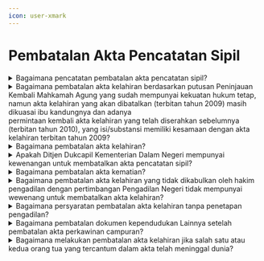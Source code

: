 ```yaml
---
icon: user-xmark
---
```


# Pembatalan Akta Pencatatan Sipil

<details>

<summary>Bagaimana pencatatan pembatalan akta pencatatan sipil?</summary>

Pencatatan pembatalan akta pencatatan sipil dilaksanakan&#x20;berdasarkan penetapan pengadilan. Pencatatan&#x20;pembatalan akta pencatatan sipil juga dapat dilakukan&#x20;tanpa melalui penetapan pengadilan/Contrarius Actus.

a. Berdasarkan Pasal 72 Undang-Undang No 23 Tahun&#x20;2006 diatur bahwa pembatalan akta Pencatatan Sipil&#x20;dilakukan berdasarkan putusan pengadilan yang telah&#x20;mempunyai kekuatan hukum tetap, dengan memenuhi&#x20;persyaratan berupa:

1. salinan putusan pengadilan yang telah   &#x20;mempunyai kekuatan hukum tetap;
2. kutipan akta Pencatatan Sipil yang dibatalkan;
3. KK; dan
4. KTP-el.

Hasil pencatatan pembatalan akta pencatatan sipil&#x20;dilaksanakan berdasarkan penetapan pengadilan ini,&#x20;Disdukcapil Kabupaten/Kota atau UPT Disdukcapil&#x20;Kabupaten/Kota membuat catatan pinggir pada&#x20;register akta Pencatatan Sipil, mencabut kutipan akta&#x20;Pencatatan Sipil dan menerbitkan register akta&#x20;Pencatatan Sipil dan kutipan akta Pencatatan Sipil&#x20;sesuai dengan putusan pengadilan.

b. Pembatalan akta Pencatatan Sipil tanpa melalui&#x20;pengadilan/Contrarius Actus sebagaimana&#x20;diamanatkan dalam Pasal 89 ayat (4) Peraturan&#x20;Menteri Dalam Negeri Nomor 108 Tahun 2019&#x20;dengan memenuhi persyaratan berupa:

1. kutipan akta Pencatatan Sipil yang dibatalkan;
2. dokumen pendukung yang menguatkan   &#x20;pembatalan;
3. KK;
4. KTP-el; atau
5. surat pernyataan tanggung jawab mutlak.

Hasil pencatatan pembatalan akta pencatatan sipil&#x20;tanpa melalui pengadilan ini, Disdukcapil&#x20;Kabupaten/Kota atau UPT Disdukcapil&#x20;Kabupaten/Kota atau Perwakilan RI mencabut kutipan&#x20;akta Pencatatan Sipil dan menerbitkan register akta&#x20;Pencatatan Sipil dan kutipan akta Pencatatan Sipil&#x20;sesuai dengan permohonan.

**Sumber rujukan:**

* Pasal 72 ayat (1) dan ayat (2) Undang-Undang Nomor  &#x20;23 Tahun 2006 tentang Administrasi Kependudukan. ([link](https://peraturan.go.id/id/uu-no-23-tahun-2006))
* Pasal 60 Peraturan Presiden Nomor 96 Tahun 2018  &#x20;tentang Persyaratan dan Tata Cara Pendaftaran  &#x20;Penduduk dan Pencatatan Sipil. ([link](https://peraturan.go.id/id/perpres-no-96-tahun-2018))
* Pasal 89 Peraturan Menteri Dalam Negeri Nomor 108  &#x20;Tahun 2019 tentang Peraturan Pelaksanaan Peraturan  &#x20;Presiden Nomor 96 Tahun 2018 tentang Persyaratan  &#x20;dan Tata Cara Pendaftaran Penduduk dan Pencatatan  &#x20;Sipil. ([link](https://peraturan.go.id/id/permendagri-no-108-tahun-2019))
* Peraturan Menteri Dalam Negeri Nomor 109 Tahun  &#x20;2019 tentang Formulir dan Buku Yang Digunakan Dalam  &#x20;Administrasi Kependudukan. ([link](https://peraturan.go.id/id/permendagri-no-109-tahun-2019))
* Keputusan Menteri Dalam Negeri Nomor 400.8.2-  &#x20;5484.Dukcapil Tahun 2022 tentang Petunjuk Teknis  &#x20;Pelayanan Pencatatan Sipil.
* Surat Dirjen Dukcapil Nomor 470/13287/Dukcapil  &#x20;tanggal 28 September 2021 tentang Jenis Layanan,  &#x20;Persyaratan dan Penjelasan Pendaftaran Penduduk dan  &#x20;Pencatatan Sipil.

{% hint style="success" %}
Dibuat:  23 Juni 2025 10:00 WIB | Perubahan terakhir: 23 Juni 2025 10:00 WIB
{% endhint %}

</details>



<details>

<summary>Bagaimana pembatalan akta kelahiran berdasarkan putusan Peninjauan Kembali Mahkamah Agung yang sudah mempunyai kekuatan hukum tetap, namun akta kelahiran yang akan dibatalkan (terbitan tahun 2009) masih dikuasai ibu kandungnya dan adanya<br>permintaan kembali akta kelahiran yang telah diserahkan sebelumnya (terbitan tahun 2010), yang isi/substansi memiliki kesamaan dengan akta kelahiran terbitan tahun 2009?</summary>

a. Berdasarkan Pasal 89 ayat (1) Peraturan Menteri&#x20;Dalam Negeri Nomor 108 Tahun 2019, diatur bahwa&#x20;pencatatan pembatalan akta pencatatan sipil bagi&#x20;penduduk harus memenuhi persyaratan: salinan&#x20;putusan pengadilan yang telah mempunyai kekuatan&#x20;hukum tetap, kutipan akta pencatatan sipil yang&#x20;dibatalkan, KK dan KTP-el.\


b. Selanjutnya ayat (3) huruf d, huruf e dan huruf f diatur&#x20;pencatatan pembatalan akta pencatatan sipil&#x20;berdasarkan putusan pengadilan yang telah&#x20;mempunyai kekuatan hukum tetap, Pejabat&#x20;Pencatatan Sipil pada Disdukcapil Kab/Kota membuat&#x20;catatan pinggir pada register akta pencatatan sipil,&#x20;mencabut kutipan akta pencatatan sipil dan&#x20;menerbitkan register akta pencatatan sipil dan kutipan&#x20;akta pencatatan sipil sesuai dengan putusan&#x20;pengadilan.&#x20;

Merujuk ketentuan diatas, maka pencatatan&#x20;pembatalan Akta Kelahiran berdasarkan putusan&#x20;Peninjauan Kembali Mahkamah Agung yang sudah&#x20;mempunyai kekuatan hukum tetap, namun kutipan akta&#x20;kelahiran yang akan dibatalkan tersebut masih dikuasai&#x20;&#x20;ibu kandung dan tidak ingin menyerahkannya, meski&#x20;demikian tetap dapat dilakukan pembatalan dengan&#x20;adanya permohonan, dalam hal ini pemohon membuat&#x20;surat penyataan bahwa kutipan akta kelahiran tersebut&#x20;tidak dapat diserahkan karena berada dalam penguasaan&#x20;ibu kandung.&#x20;Terhadap permintaan kembali Kutipan Akta&#x20;Kelahiran yang sudah ditarik oleh Disdukcapil&#x20;Kabupaten/Kota, yang memiliki kesamaan isi/subtansi dgn&#x20;Kutipan Akta Kelahiran dengan status sebagai anak&#x20;pasangan suami istri yang telah dibatalkan, tidak dapat&#x20;dipenuhi karena putusan Peninjauan Kembali Mahkamah&#x20;Agung memutuskan bahwa bukan anak, melainkan anak&#x20;seorang ibu. Apabila diserahkan kutipan akta kelahiran&#x20;dimaksud sama halnya dengan mengakui sebagai anak&#x20;pasangan suami istri. Selanjutnya seseorang hanya boleh&#x20;memiliki kutipan akta kelahiran dengan satu nomor&#x20;register akta kelahiran.

**Sumber rujukan:**

* Pasal 89 Peraturan Menteri Dalam Negeri Nomor 108  &#x20;Tahun 2019 tentang Peraturan Pelaksanaan Peraturan  &#x20;Presiden Nomor 96 Tahun 2018 tentang Persyaratan  \
  dan Tata Cara Pendaftaran Penduduk dan Pencatatan  &#x20;Sipil. ([link](https://peraturan.go.id/id/permendagri-no-108-tahun-2019))
* Surat Dirjen Dukcapil No. 400.8.2.6/21702 tanggal 26  &#x20;Desember 2022 kpd Kadis Dukcapil Kab. Grobogan.

{% hint style="success" %}
Dibuat:  23 Juni 2025 10:00 WIB | Perubahan terakhir: 23 Juni 2025 10:00 WIB
{% endhint %}

</details>



<details>

<summary>Bagaimana pembatalan akta kelahiran?</summary>

a. Berdasarkan Pasal 28 ayat (2) huruf a UndangUndang Nomor 1 Tahun 1974, intinya diatur bahwa&#x20;keputusan pembatalan perkawinan tidak berlaku&#x20;surut terhadap anak-anak yang dilahirkan dari&#x20;perkawinan tersebut.

b. Pasal 72 Undang-Undang Nomor 23 Tahun 2006&#x20;diatur bahwa pembatalan akta pencatatan sipil&#x20;dilakukan berdasarkan putusan pengadilan yang telah&#x20;mempunyai kekuatan hukum tetap.&#x20;

Merujuk ketentuan tersebut, maka akta kelahiran hanya&#x20;dapat dibatalkan berdasarkan putusan pengadilan yang&#x20;telah mempunyai kekuatan hukum tetap, dan pencatatan&#x20;pembatalan akta kelahiran tersebut dilakukan dengan&#x20;persyaratan dan tata cara sebagaimana ketentuan Pasal&#x20;60 Peraturan Presiden Nomor 96 Tahun 2018 dan Pasal\
89 ayat (1), ayat (2) dan ayat (3) Peraturan Menteri Dalam&#x20;Negeri Nomor 108 Tahun 2019

**Sumber rujukan:**

* Pasal 28 ayat (2) huruf a Undang-Undang Nomor 1  &#x20;Tahun 1974 tentang Perkawinan. ([link](https://peraturan.go.id/id/uu-no-1-tahun-1974))
* Pasal 72 Undang-Undang Nomor 23 Tahun 2006  &#x20;tentang Administrasi Kependudukan.([link](https://peraturan.go.id/id/uu-no-23-tahun-2006))
* Pasal 60 Peraturan Presiden Nomor 96 Tahun 2018  &#x20;tentang Persyaratan dan Tata Cara Pendaftaran  &#x20;Penduduk dan Pencatatan Sipil. ([link](https://peraturan.go.id/id/perpres-no-96-tahun-2018))
* Pasal 89 ayat (1), ayat (2) dan ayat (3) Peraturan  &#x20;Menteri Dalam Negeri Nomor 108 Tahun 2019 tentang  &#x20;Formulir Dan Buku Yang Digunakan Dalam Administrasi  &#x20;Kependudukan.([link](https://peraturan.go.id/id/permendagri-no-108-tahun-2019))
* Surat Dirjen Dukcapil No. 472.36/16355/DUKCAPIL tgl  &#x20;24 Oktober 2022 kepada Kadis Dukcapil Kab Batang.

{% hint style="success" %}
Dibuat:  23 Juni 2025 10:00 WIB | Perubahan terakhir: 23 Juni 2025 10:00 WIB
{% endhint %}

</details>



<details>

<summary>Apakah Ditjen Dukcapil Kementerian Dalam Negerimempunyai kewenangan untuk membatalkan akta pencatatan sipil?</summary>

a. Berdasarkan Pasal 72 Undang-Undang Nomor 23&#x20;Tahun 2006 bahwa pembatalan akta p mempunyai kekuatan hukum tetap.\
\
b. Sesuai Pasal 89 ayat (2) dan ayat (4) Peraturan&#x20;Menteri Dalam Negeri Nomor 108 Tahun 2019, diatur&#x20;bahwa pembatalan akta pencatatan sipil dapat juga&#x20;dilakukan tanpa melalui pengadilan/Contrarius Actus,&#x20;dengan memenuhi persyaratan berupa kutipan akta&#x20;pencatatan sipil yang dibatalkan, dokumen pendukung&#x20;yang menguatkan pembatalan, fotokopi KK, KTP-el&#x20;dan surat pernyataan tanggung jawab mutlak.&#x20;Disamping itu, pembatalan akta pencatatan sipil tanpa&#x20;melalui pengadilan/Contrarius Actus hanya dapat&#x20;dilakukan apabila tidak dalam sengketa.&#x20;

Merujuk ketentuan di atas, Ditjen Dukcapil Kementerian&#x20;Dalam Negeri tidak mempunyai kewenangan untuk&#x20;membatalkan akta pencatatan sipil. Pencatatan&#x20;pembatalan akta pencatatan sipil dilakukan oleh&#x20;Disdukcapil Kabupaten/Kota tempat penduduk/subyek&#x20;akta berdomisili.

**Sumber rujukan:**

* Pasal 72 Undang-Undang Nomor 23 Tahun 2006  &#x20;tentang Administrasi Kependudukan.([link](https://peraturan.go.id/id/uu-no-23-tahun-2006))
* Pasal 89 ayat (2) dan ayat (4) Permendagri Nomor 108  &#x20;Tahun 2019 tentang Peraturan Pelaksanaan Peraturan  &#x20;Presiden Nomor 96 Tahun 2018 tentang Persyaratan  &#x20;dan Tata Cara Dafduk dan Pencatatan Sipil. ([link](https://peraturan.go.id/id/permendagri-no-108-tahun-2019))
* Surat Dirjen Dukcapil No. 472.1/11193/DUKCAPIL  &#x20;tanggal 4 Juli 2022 kpd Elvan Gomes Ktr Advokasi dan  &#x20;Investigasi Hukum.

{% hint style="success" %}
Dibuat:  23 Juni 2025 10:00 WIB | Perubahan terakhir: 23 Juni 2025 10:00 WIB
{% endhint %}

</details>



<details>

<summary>Bagaimana pembatalan akta kematian?</summary>

a. Berdasarkan Pasal 72 Undang-Undang Nomor 23&#x20;Tahun 2006 diatur bahwa pembatalan akta pencatatan&#x20;sipil dilakukan berdasarkan putusan pengadilan yang&#x20;telah mempunyai kekuatan hukum tetap.\
\
b. Merujuk Pasal 89 ayat (2) dan ayat (4) Peraturan&#x20;Menteri Dalam Negeri Nomor 108 Tahun 2019, diatur&#x20;bahwa pembatalan akta pencatatan sipil dapat juga&#x20;dilakukan tanpa melalui pengadilan/Contrarius Actus,&#x20;dengan memenuhi persyaratan berupa kutipan akta&#x20;pencatatan sipil yang dibatalkan, dokumen pendukung&#x20;yang menguatkan pembatalan, fotokopi KK, KTP-el&#x20;dan surat pernyataan tanggung jawab mutlak.&#x20;Disamping itu, pembatalan akta pencatatan sipil tanpa&#x20;melalui pengadilan/Contrarius Actus hanya dapat\
dilakukan apabila tidak dalam sengketa.

**Sumber rujukan:**

* Pasal 72 UU Nomor 23 Tahun 2006 tentang Adminduk. ([link](https://peraturan.go.id/id/uu-no-23-tahun-2006))
* Pasal 89 ayat (2) dan ayat (4) Peraturan Menteri Dalam  &#x20;Negeri Nomor 108 Tahun 2019 tentang Peraturan  &#x20;Pelaksanaan Peraturan Presiden Nomor 96 Tahun 2018  &#x20;tentang Persyaratan dan Tata Cara Pendaftaran  &#x20;Penduduk dan Pencatatan Sipil. ([link](https://peraturan.go.id/id/permendagri-no-108-tahun-2019))
* Surat Dirjen Dukcapil No. 472.1/122868/DUKCAPIL  &#x20;tanggal 26 Februari 2021 kpd Kadis Dukcapil Kab.Ogan  &#x20;Komering Ulu Timur.

{% hint style="success" %}
Dibuat:  23 Juni 2025 10:00 WIB | Perubahan terakhir: 23 Juni 2025 10:00 WIB
{% endhint %}

</details>



<details>

<summary>Bagaimana pembatalan akta kelahiran yang tidak dikabulkan oleh hakim pengadilan dengan pertimbangan Pengadilan Negeri tidak mempunyai wewenang untuk membatalkan akta kelahiran?</summary>

a. Pasal 72 Undang-Undang Nomor 23 Tahun 2006 diatur&#x20;pembatalan akta pencatatan sipil dilakukan&#x20;berdasarkan putusan pengadilan yang telah&#x20;mempunyai kekuatan hukum tetap. Berdasarkan&#x20;putusan pengadilan tersebut, Pejabat Pencatatan Sipil&#x20;membuat catatan pinggir pada register akta dan&#x20;mencabut kutipan akta pencatatan sipil yang&#x20;dibatalkan.\
\
b. Pembatalan akta dapat dilakukan tanpa penetapan&#x20;pengadilan, dengan berdasarkan asas Contarius Actus&#x20;dan karena benar-benar terdapat kesalahan/kekeliruan&#x20;serta menggunakan Pasal 66 Undang-Undang Nomor&#x20;30 Tahun 2014 tentang Administrasi Pemerintahan.          &#x20;

\
c. Disdukcapil Kabupaten/Kota melakukan pembatalan&#x20;setelah ada permohonan pembatalan akta dari subyek&#x20;akta atau pihak lain yang berkepentingan atau yang&#x20;dirugikan. Pemohon juga harus membuat surat&#x20;pernyataan tanggung jawab mutlak untuk menjamin&#x20;kebenaran data yang diberikan.

**Sumber rujukan:**

* Pasal 72 Undang-Undang Nomor 23 Tahun 2006  &#x20;tentang Administrasi Kependudukan.([link](https://peraturan.go.id/id/uu-no-23-tahun-2006))
* Pasal 66 Undang-Undang Nomor 30 Tahun 2014  &#x20;tentang Administrasi Pemerintahan.([link](https://peraturan.go.id/id/uu-no-30-tahun-2014))
* Surat Dirjen Dukcapil No. 472.11/8598/DUKCAPIL tgl 6  &#x20;November 2019 kpd Kadis Kab. Semarang.

{% hint style="success" %}
Dibuat:  23 Juni 2025 10:00 WIB | Perubahan terakhir: 23 Juni 2025 10:00 WIB
{% endhint %}

</details>



<details>

<summary>Bagaimana persyaratan pembatalan akta kelahiran tanpa penetapan pengadilan?</summary>

Berdasarkan Pasal 89 ayat (4) Peraturan Menteri&#x20;Dalam Negeri Nomor 108 Tahun 2019, bahwa Pejabat&#x20;Pencatatan Sipil dapat membatalkan akta pencatatan sipil&#x20;tanpa penetapan pengadilan/Contrarius Actus, dengan&#x20;persyaratan kutipan akta pencatatan sipil yang dibatalkan,&#x20;KK, KTP-el dan surat pernyataan tanggung jawab mutlak.&#x20;Terhadap akta kematian dapat dibatalkan tanpa&#x20;melalui penetapan pengadilan berdasarkan permohonan\
penduduk dengan memenuhi persyaratan dimaksud.

**Sumber rujukan:**

* Pasal 89 ayat (4) Peraturan Menteri Dalam Negeri  &#x20;Nomor 108 Tahun 2019 tentang Peraturan Pelaksanaan  &#x20;Peraturan Presiden Nomor 96 Tahun 2018 tentang  \
  Persyaratan dan Tata Cara Pendaftaran Penduduk dan  &#x20;Pencatatan Sipil.([link](https://peraturan.go.id/id/permendagri-no-108-tahun-2019))
* Surat Dirjen Dukcapil No. 472.12/15029/DUKCAPIL tgl  &#x20;22 Desember 2020 kpd Kadis Dukcapil Kab. Agam.

{% hint style="success" %}
Dibuat:  23 Juni 2025 10:00 WIB | Perubahan terakhir: 23 Juni 2025 10:00 WIB
{% endhint %}

</details>



<details>

<summary>Bagaimana pembatalan dokumen kependudukan Lainnya setelah pembatalan akta perkawinan campuran?</summary>

Berdasarkan:\
a. Pasal 71 ayat (1) huruf b Undang-Undang Nomor 30&#x20;Tahun 2014 tentang Administrasi Pemerintahan, diatur&#x20;bahwa Keputusan dan/atau Tindakan dapat dibatalkan&#x20;apabila terdapat kesalahan substansi.

b. Pasal 38 ayat (2) dan (4) serta Pasal 89 ayat (2) dan&#x20;(4) Peraturan Menteri Dalam Negeri Nomor 108 Tahun&#x20;2019, bahwa pembatalan akta Pencatatan Sipil dan&#x20;dokumen Pendaftaran Penduduk juga dapat dilakukan&#x20;dengan cara tanpa melalui pengadilan/Contrarius&#x20;Actus.

Merujuk ketentuan di atas, pembatalan dokumen&#x20;kependudukan lainnya dan NIK dapat dibatalkan tanpa&#x20;melalui pengadilan/Contrarius Actus.

**Sumber rujukan:**

* Pasal 71 ayat (1) huruf b Undang-Undang Nomor 30&#x20;  Tahun 2014 tentang Administrasi Pemerintahan. ([link](https://peraturan.go.id/id/uu-no-30-tahun-2014))
* Pasal 38 ayat (2) dan (4) serta Pasal 89 ayat (2) dan (4)  &#x20;Peraturan Menteri Dalam Negeri Nomor 108 Tahun  &#x20;2019 tentang Peraturan Pelaksanaan Peraturan  &#x20;Presiden Nomor 96 Tahun 2018 tentang Persyaratan  &#x20;dan Tata Cara Dafduk dan Pencatatan Sipil. ([link](https://peraturan.go.id/id/permendagri-no-108-tahun-2019))
* Surat Dirjen Dukcapil No. 400.8/11555/DUKCAPIL tgl 3  &#x20;Agustus 2023 kpd Kadis Dukcapil Kota Depok.

{% hint style="success" %}
Dibuat:  23 Juni 2025 10:00 WIB | Perubahan terakhir: 23 Juni 2025 10:00 WIB
{% endhint %}

</details>



<details>

<summary>Bagaimana melakukan pembatalan akta kelahiran jika salah satu atau kedua orang tua yang tercantum dalam akta telah meninggal dunia?</summary>

a. Berdasarkan Pasal 72 Undang-Undang Nomor 23&#x20;Tahun 2006, diatur bahwa pembatalan akta&#x20;pencatatan sipil dilakukan berdasarkan putusan&#x20;pengadilan yang telah mempunyai kekuatan hukum&#x20;tetap.\
&#x20;\
b. Pasal 89 ayat (1) Peraturan Menteri Dalam Negeri&#x20;Nomor 108 Tahun 2019, disebutkan bahwa&#x20;pencatatan pembatalan akta pencatatan sipil bagi&#x20;penduduk harus memenuhi persyaratan salinan&#x20;putusan pengadilan yang telah mempunyai kekuatan&#x20;hukum tetap dan kutipan akta pencatatan sipil yang&#x20;dibatalkan.

Merujuk ketentuan diatas, pembatalan akta kelahiran&#x20;dapat dilakukan melalui proses hukum jika salah satu atau&#x20;kedua orang tua yang tercantum dalam akta telah&#x20;meninggal dunia. Proses ini melibatkan pengajuan&#x20;permohonan ke pengadilan dengan menyertakan bukti&#x20;kematian orang tua yang terdaftar dalam akta. Setelah&#x20;pengadilan menilai dan memutuskan, akta kelahiran dapat&#x20;dibatalkan, dan kemungkinan akan dikeluarkan akta&#x20;kelahiran yang baru sesuai dengan keputusan pengadilan.

**Sumber rujukan:**

* Pasal 72 Undang-Undang Nomor 23 Tahun 2006 ([link](https://peraturan.go.id/id/uu-no-23-tahun-2006))
* Pasal 89 ayat (1) Peraturan Menteri Dalam Negeri  &#x20;Nomor 108 Tahun 2019 ([link](https://peraturan.go.id/id/permendagri-no-108-tahun-2019))
* Surat Dirjen Dukcapil No. 400.8.2.2/15490/Dukcapil tgl  &#x20;23 Oktober 2023 kpd Kadis Dukcapil Kab. Kulon Progo

{% hint style="success" %}
Dibuat:  23 Juni 2025 10:00 WIB | Perubahan terakhir: 23 Juni 2025 10:00 WIB
{% endhint %}

</details>
